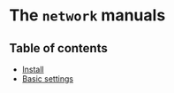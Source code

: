 # The `network` manuals

## Table of contents
* [Install](00-install.md)
* [Basic settings](10-basic.md)
